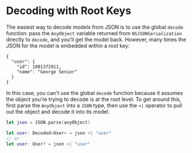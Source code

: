 # Decoding with Root Keys

The easiest way to decode models from JSON is to use the global `decode`
function: pass the `AnyObject` variable returned from `NSJSONSerialization`
directly to `decode`, and you'll get the model back. However, many times the
JSON for the model is embedded within a root key:

```
{
  "user": {
    "id": 1881372911,
    "name": "George Senior"
  }
}
```

In this case, you can't use the global `decode` function because it assumes the
object you're trying to decode is at the root level. To get around this, first
parse the `AnyObject` into a `JSON` type, then use the `<|` operator to pull
out the object and decode it into its model.

```swift
let json = JSON.parse(anyObject)

let user: Decoded<User> = json <| "user"
// or
let user: User? = json <| "user"
```
